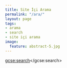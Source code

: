 ```yaml
---
title: Site İçi Arama
permalink: "/ara/"
layout: page
tags:
- arama
- search
- site içi arama
image:
  feature: abstract-5.jpg
---
```


<script>
  (function() {
    var cx = '017622889415768054800:cq_vl_lshym';
    var gcse = document.createElement('script');
    gcse.type = 'text/javascript';
    gcse.async = true;
    gcse.src = (document.location.protocol == 'https:' ? 'https:' : 'http:') +
        '//www.google.com/cse/cse.js?cx=' + cx;
    var s = document.getElementsByTagName('script')[0];
    s.parentNode.insertBefore(gcse, s);
  })();
</script>
<gcse:search></gcse:search>